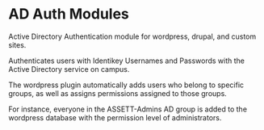 AD Auth Modules
======

Active Directory Authentication module for wordpress, drupal, and custom sites.

Authenticates users with Identikey Usernames and Passwords with the Active Directory service on campus.

The wordpress plugin automatically adds users who belong to specific groups, as well as assigns permissions
assigned to those groups.

For instance, everyone in the ASSETT-Admins AD group is added to the wordpress database with the permission level of administrators.
